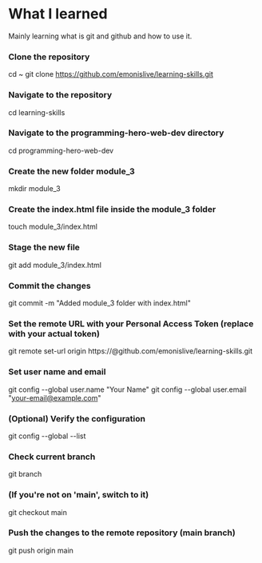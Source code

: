 # What I learned

Mainly learning what is git and github and how to use it.

### Clone the repository
cd ~
git clone https://github.com/emonislive/learning-skills.git

### Navigate to the repository
cd learning-skills

### Navigate to the programming-hero-web-dev directory
cd programming-hero-web-dev

### Create the new folder module_3
mkdir module_3

### Create the index.html file inside the module_3 folder
touch module_3/index.html

### Stage the new file
git add module_3/index.html

### Commit the changes
git commit -m "Added module_3 folder with index.html"

### Set the remote URL with your Personal Access Token (replace <your-token> with your actual token)
git remote set-url origin https://<your-token>@github.com/emonislive/learning-skills.git

### Set user name and email
git config --global user.name "Your Name"
git config --global user.email "your-email@example.com"

### (Optional) Verify the configuration
git config --global --list

### Check current branch
git branch

### (If you're not on 'main', switch to it)
git checkout main

### Push the changes to the remote repository (main branch)
git push origin main

